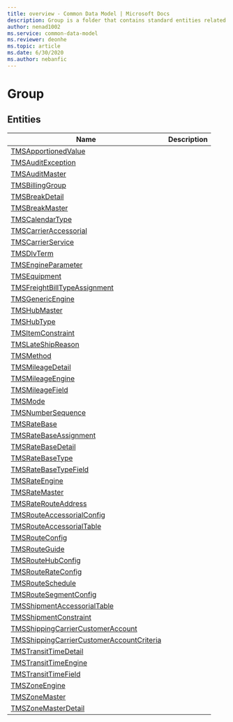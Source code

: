 ```yaml
---
title: overview - Common Data Model | Microsoft Docs
description: Group is a folder that contains standard entities related to the Common Data Model.
author: nenad1002
ms.service: common-data-model
ms.reviewer: deonhe
ms.topic: article
ms.date: 6/30/2020
ms.author: nebanfic
---
```


# Group


## Entities

|Name|Description|
|---|---|
|[TMSApportionedValue](TMSApportionedValue.md)||
|[TMSAuditException](TMSAuditException.md)||
|[TMSAuditMaster](TMSAuditMaster.md)||
|[TMSBillingGroup](TMSBillingGroup.md)||
|[TMSBreakDetail](TMSBreakDetail.md)||
|[TMSBreakMaster](TMSBreakMaster.md)||
|[TMSCalendarType](TMSCalendarType.md)||
|[TMSCarrierAccessorial](TMSCarrierAccessorial.md)||
|[TMSCarrierService](TMSCarrierService.md)||
|[TMSDlvTerm](TMSDlvTerm.md)||
|[TMSEngineParameter](TMSEngineParameter.md)||
|[TMSEquipment](TMSEquipment.md)||
|[TMSFreightBillTypeAssignment](TMSFreightBillTypeAssignment.md)||
|[TMSGenericEngine](TMSGenericEngine.md)||
|[TMSHubMaster](TMSHubMaster.md)||
|[TMSHubType](TMSHubType.md)||
|[TMSItemConstraint](TMSItemConstraint.md)||
|[TMSLateShipReason](TMSLateShipReason.md)||
|[TMSMethod](TMSMethod.md)||
|[TMSMileageDetail](TMSMileageDetail.md)||
|[TMSMileageEngine](TMSMileageEngine.md)||
|[TMSMileageField](TMSMileageField.md)||
|[TMSMode](TMSMode.md)||
|[TMSNumberSequence](TMSNumberSequence.md)||
|[TMSRateBase](TMSRateBase.md)||
|[TMSRateBaseAssignment](TMSRateBaseAssignment.md)||
|[TMSRateBaseDetail](TMSRateBaseDetail.md)||
|[TMSRateBaseType](TMSRateBaseType.md)||
|[TMSRateBaseTypeField](TMSRateBaseTypeField.md)||
|[TMSRateEngine](TMSRateEngine.md)||
|[TMSRateMaster](TMSRateMaster.md)||
|[TMSRateRouteAddress](TMSRateRouteAddress.md)||
|[TMSRouteAccessorialConfig](TMSRouteAccessorialConfig.md)||
|[TMSRouteAccessorialTable](TMSRouteAccessorialTable.md)||
|[TMSRouteConfig](TMSRouteConfig.md)||
|[TMSRouteGuide](TMSRouteGuide.md)||
|[TMSRouteHubConfig](TMSRouteHubConfig.md)||
|[TMSRouteRateConfig](TMSRouteRateConfig.md)||
|[TMSRouteSchedule](TMSRouteSchedule.md)||
|[TMSRouteSegmentConfig](TMSRouteSegmentConfig.md)||
|[TMSShipmentAccessorialTable](TMSShipmentAccessorialTable.md)||
|[TMSShipmentConstraint](TMSShipmentConstraint.md)||
|[TMSShippingCarrierCustomerAccount](TMSShippingCarrierCustomerAccount.md)||
|[TMSShippingCarrierCustomerAccountCriteria](TMSShippingCarrierCustomerAccountCriteria.md)||
|[TMSTransitTimeDetail](TMSTransitTimeDetail.md)||
|[TMSTransitTimeEngine](TMSTransitTimeEngine.md)||
|[TMSTransitTimeField](TMSTransitTimeField.md)||
|[TMSZoneEngine](TMSZoneEngine.md)||
|[TMSZoneMaster](TMSZoneMaster.md)||
|[TMSZoneMasterDetail](TMSZoneMasterDetail.md)||
